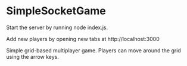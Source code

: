 # SimpleSocketGame
Start the server by running node index.js.

Add new players by opening new tabs at http://localhost:3000

Simple grid-based multiplayer game. Players can move around the grid using the arrow keys.
